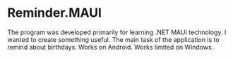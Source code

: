 # Reminder.MAUI
The program was developed primarily for learning .NET MAUI technology. I wanted to create something useful.
The main task of the application is to remind about birthdays.
Works on Android. Works limited on Windows.
